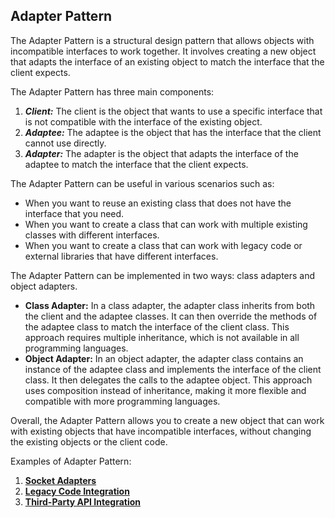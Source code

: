 ## Adapter Pattern
The Adapter Pattern is a structural design pattern that allows objects with incompatible interfaces to work together. It involves creating a new object that adapts the interface of an existing object to match the interface that the client expects.

The Adapter Pattern has three main components:
1.  ***Client:*** The client is the object that wants to use a specific interface that is not compatible with the interface of the existing object.
2.  ***Adaptee:*** The adaptee is the object that has the interface that the client cannot use directly.
3.  ***Adapter:*** The adapter is the object that adapts the interface of the adaptee to match the interface that the client expects.


The Adapter Pattern can be useful in various scenarios such as:
-   When you want to reuse an existing class that does not have the interface that you need.
-   When you want to create a class that can work with multiple existing classes with different interfaces.
-   When you want to create a class that can work with legacy code or external libraries that have different interfaces.

The Adapter Pattern can be implemented in two ways: class adapters and object adapters.
-   **Class Adapter:** In a class adapter, the adapter class inherits from both the client and the adaptee classes. It can then override the methods of the adaptee class to match the interface of the client class. This approach requires multiple inheritance, which is not available in all programming languages.
-   **Object Adapter:** In an object adapter, the adapter class contains an instance of the adaptee class and implements the interface of the client class. It then delegates the calls to the adaptee object. This approach uses composition instead of inheritance, making it more flexible and compatible with more programming languages.


Overall, the Adapter Pattern allows you to create a new object that can work with existing objects that have incompatible interfaces, without changing the existing objects or the client code.

Examples of Adapter Pattern:
1. [**Socket Adapters**](https://github.com/havlli/DesignPatternsExamples/blob/master/src/main/java/structural/adapter/Socket%20Adapters.md)
2. [**Legacy Code Integration**](https://github.com/havlli/DesignPatternsExamples/blob/master/src/main/java/structural/adapter/Legacy%20Code%20Integration.md)
3. [**Third-Party API Integration**](https://github.com/havlli/DesignPatternsExamples/blob/master/src/main/java/structural/adapter/Third-Party%20API%20Integration.md)